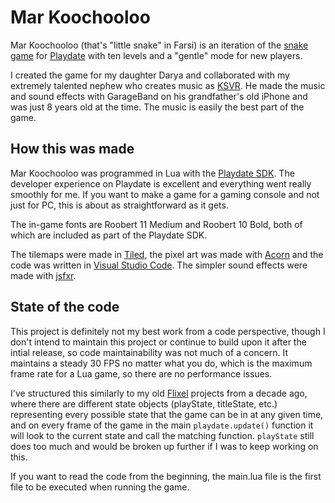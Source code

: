 # Mar Koochooloo

Mar Koochooloo (that's "little snake" in Farsi) is an iteration of the
[snake game](https://en.wikipedia.org/wiki/Snake_(video_game_genre)) for
[Playdate](https://play.date) with ten levels and a "gentle" mode for new
players.

I created the game for my daughter Darya and collaborated with my extremely
talented nephew who creates music as
[KSVR](https://www.youtube.com/@behgolbb202). He made the music and sound
effects with GarageBand on his grandfather's old iPhone and was just 8 years
old at the time. The music is easily the best part of the game.

## How this was made

Mar Koochooloo was programmed in Lua with the
[Playdate SDK](https://play.date/dev/). The developer experience on Playdate is
excellent and everything went really smoothly for me. If you want to make a
game for a gaming console and not just for PC, this is about as straightforward
as it gets.

The in-game fonts are Roobert 11 Medium and Roobert 10 Bold, both of which are
included as part of the Playdate SDK.

The tilemaps were made in [Tiled](https://www.mapeditor.org), the pixel art
was made with [Acorn](https://flyingmeat.com/acorn/) and the code was written
in [Visual Studio Code](https://code.visualstudio.com). The simpler sound
effects were made with [jsfxr](https://sfxr.me).

## State of the code

This project is definitely not my best work from a code perspective, though I
don't intend to maintain this project or continue to build upon it after the
intial release, so code maintainability was not much of a concern. It maintains
a steady 30 FPS no matter what you do, which is the maximum frame rate for a
Lua game, so there are no performance issues.

I've structured this similarly to my old
[Flixel](https://lib.haxe.org/p/flixel) projects from a decade ago, where there
are different state objects (playState, titleState, etc.) representing every
possible state that the game can be in at any given time, and on every frame of
the game in the main `playdate.update()` function it will look to the current
state and call the matching function. `playState` still does too much and would
be broken up further if I was to keep working on this.

If you want to read the code from the beginning, the main.lua file is the first
file to be executed when running the game.
